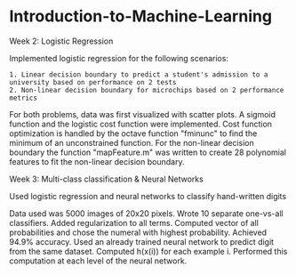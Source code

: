 # Introduction-to-Machine-Learning

Week 2: Logistic Regression

  Implemented logistic regression for the following scenarios:

    1. Linear decision boundary to predict a student's admission to a university based on performance on 2 tests
    2. Non-linear decision boundary for microchips based on 2 performance metrics

  For both problems, data was first visualized with scatter plots.  A sigmoid function and the logistic cost function 
  were implemented.  Cost function optimization is handled by the octave function "fminunc" to find the minimum of an 
  unconstrained function.  For the non-linear decision boundary the function "mapFeature.m" was written to create 28 
  polynomial features to fit the non-linear decision boundary.
  
Week 3: Multi-class classification & Neural Networks

  Used logistic regression and neural networks to classify hand-written digits
  
  Data used was 5000 images of 20x20 pixels. Wrote 10 separate one-vs-all classifiers.  Added regularization to all 
  terms.  Computed vector of all probabilities and chose the numeral with highest probability.  Achieved 94.9% 
  accuracy.  Used an already trained neural network to predict digit from the same dataset. Computed h(x(i)) for 
  each example i.  Performed this computation at each level of the neural network.
